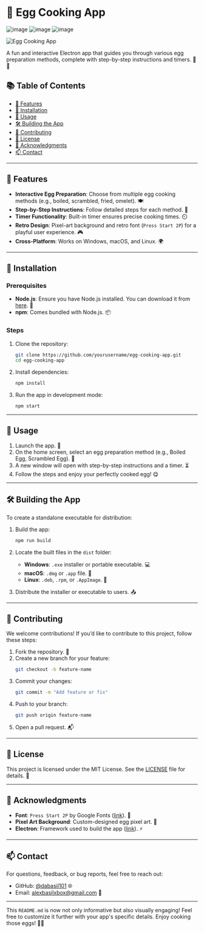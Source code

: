 # 🥚 Egg Cooking App

![image](https://github.com/user-attachments/assets/91621b6d-6e9b-44f9-bb6f-0d02342ebc0f)
![image](https://github.com/user-attachments/assets/2859a96d-9bd6-4d56-afb1-24eb0e00982d)
![image](https://github.com/user-attachments/assets/71b93892-67ba-42f6-ad4a-7c5e4fbf65df)



![Egg Cooking App](./assets/icons/icon.png) <!-- Replace with your app's icon -->

A fun and interactive Electron app that guides you through various egg preparation methods, complete with step-by-step instructions and timers. 🍳✨

## 📚 Table of Contents

- [🌟 Features](#features)
- [🔧 Installation](#installation)
- [🚀 Usage](#usage)
- [🛠️ Building the App](#building-the-app)
- [🤝 Contributing](#contributing)
- [📜 License](#license)
- [🙏 Acknowledgments](#acknowledgments)
- [📫 Contact](#contact)

---

## 🌟 Features

- **Interactive Egg Preparation**: Choose from multiple egg cooking methods (e.g., boiled, scrambled, fried, omelet). 🍽️
- **Step-by-Step Instructions**: Follow detailed steps for each method. 📖
- **Timer Functionality**: Built-in timer ensures precise cooking times. ⏲️
- **Retro Design**: Pixel-art background and retro font (`Press Start 2P`) for a playful user experience. 🎮
- **Cross-Platform**: Works on Windows, macOS, and Linux. 🌍

---

## 🔧 Installation

### Prerequisites

- **Node.js**: Ensure you have Node.js installed. You can download it from [here](https://nodejs.org/). 🚀
- **npm**: Comes bundled with Node.js. 📦

### Steps

1. Clone the repository:
   ```bash
   git clone https://github.com/yourusername/egg-cooking-app.git
   cd egg-cooking-app
   ```

2. Install dependencies:
   ```bash
   npm install
   ```

3. Run the app in development mode:
   ```bash
   npm start
   ```

---

## 🚀 Usage

1. Launch the app. 🎉
2. On the home screen, select an egg preparation method (e.g., Boiled Egg, Scrambled Egg). 🍳
3. A new window will open with step-by-step instructions and a timer. ⏳
4. Follow the steps and enjoy your perfectly cooked egg! 😋

---

## 🛠️ Building the App

To create a standalone executable for distribution:

1. Build the app:
   ```bash
   npm run build
   ```

2. Locate the built files in the `dist` folder:
   - **Windows**: `.exe` installer or portable executable. 💻
   - **macOS**: `.dmg` or `.app` file. 🍏
   - **Linux**: `.deb`, `.rpm`, or `.AppImage`. 🐧

3. Distribute the installer or executable to users. 📤

---

## 🤝 Contributing

We welcome contributions! If you’d like to contribute to this project, follow these steps:

1. Fork the repository. 🍴
2. Create a new branch for your feature:
   ```bash
   git checkout -b feature-name
   ```
3. Commit your changes:
   ```bash
   git commit -m "Add feature or fix"
   ```
4. Push to your branch:
   ```bash
   git push origin feature-name
   ```
5. Open a pull request. 📬

---

## 📜 License

This project is licensed under the MIT License. See the [LICENSE](LICENSE) file for details. 📝

---

## 🙏 Acknowledgments

- **Font**: `Press Start 2P` by Google Fonts ([link](https://fonts.google.com/specimen/Press+Start+2P)). 🎨
- **Pixel Art Background**: Custom-designed egg pixel art. 🥚
- **Electron**: Framework used to build the app ([link](https://www.electronjs.org/)). ⚡

---

## 📫 Contact

For questions, feedback, or bug reports, feel free to reach out:

- GitHub: [@dabasil101](https://github.com/dabasil101) 🌐
- Email: alexbasilxbox@gmail.com 📧

---

This `README.md` is now not only informative but also visually engaging! Feel free to customize it further with your app's specific details. Enjoy cooking those eggs! 🍳🥳
